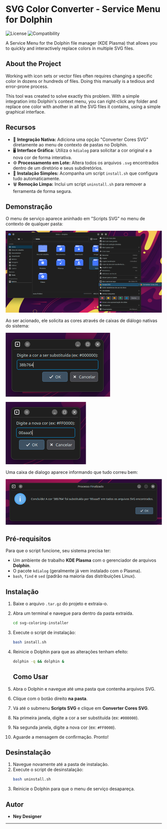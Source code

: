 # SVG Color Converter - Service Menu for Dolphin

![License](https://img.shields.io/badge/Licen%C3%A7a-Livre-blue.svg)
![Compatibility](https://img.shields.io/badge/Compatibilidade-KDE%20Dolphin-brightgreen.svg)

A Service Menu for the Dolphin file manager (KDE Plasma) that allows you to quickly and interactively replace colors in multiple SVG files.

## About the Project

Working with icon sets or vector files often requires changing a specific color in dozens or hundreds of files. Doing this manually is a tedious and error-prone process.

This tool was created to solve exactly this problem. With a simple integration into Dolphin's context menu, you can right-click any folder and replace one color with another in all the SVG files it contains, using a simple graphical interface.

## Recursos

-   🎨 **Integração Nativa:** Adiciona uma opção "Converter Cores SVG" diretamente ao menu de contexto de pastas no Dolphin.
-   🖥️ **Interface Gráfica:** Utiliza o `kdialog` para solicitar a cor original e a nova cor de forma interativa.
-   ⚙️ **Processamento em Lote:** Altera todos os arquivos `.svg` encontrados dentro de um diretório e seus subdiretórios.
-   🚀 **Instalação Simples:** Acompanha um script `install.sh` que configura tudo automaticamente.
-   🗑️ **Remoção Limpa:** Inclui um script `uninstall.sh` para remover a ferramenta de forma segura.

## Demonstração

O menu de serviço aparece aninhado em "Scripts SVG" no menu de contexto de qualquer pasta:

![Menu de Contexto](./docs/screenshot_menu.png)

Ao ser acionado, ele solicita as cores através de caixas de diálogo nativas do sistema:

![Caixa de cor 1](./docs/screenshot_cor1.png)

![Caixa de cor 2](./docs/screenshot_cor2.png)

Uma caixa de dialogo aparece informando que tudo correu bem:

![Menu de Contexto](./docs/screenshot_confirma.png)

## Pré-requisitos

Para que o script funcione, seu sistema precisa ter:

-   Um ambiente de trabalho **KDE Plasma** com o gerenciador de arquivos **Dolphin**.
-   O pacote `kdialog` (geralmente já vem instalado com o Plasma).
-   `bash`, `find` e `sed` (padrão na maioria das distribuições Linux).

## Instalação

1.  Baixe o arquivo `.tar.gz` do projeto e extraia-o.
2.  Abra um terminal e navegue para dentro da pasta extraída.
    ```bash
    cd svg-coloring-installer
    ```
3.  Execute o script de instalação:
    ```bash
    bash install.sh
    ```
4.  Reinicie o Dolphin para que as alterações tenham efeito:
    ```bash
    dolphin -q && dolphin &
    ```

    ## Como Usar

1.  Abra o Dolphin e navegue até uma pasta que contenha arquivos SVG.
2.  Clique com o botão direito **na pasta**.
3.  Vá até o submenu **Scripts SVG** e clique em **Converter Cores SVG**.
4.  Na primeira janela, digite a cor a ser substituída (ex: `#000000`).
5.  Na segunda janela, digite a nova cor (ex: `#FF0000`).
6.  Aguarde a mensagem de confirmação. Pronto!

## Desinstalação

1.  Navegue novamente até a pasta de instalação.
2.  Execute o script de desinstalação:
    ```bash
    bash uninstall.sh
    ```
3.  Reinicie o Dolphin para que o menu de serviço desapareça.

## Autor

-   **Ney Designer**

---
